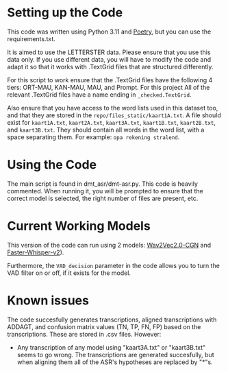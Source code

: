 # Setting up the Code
This code was written using Python 3.11 and [Poetry](https://python-poetry.org/), but you can use the requirements.txt.

It is aimed to use the LETTERSTER data. Please ensure that you use this data only. If you use different data, you will have to modify the code and adapt it so that it works with .TextGrid files that are structured differently.

For this script to work ensure that the .TextGrid files have the following 4 tiers: ORT-MAU, KAN-MAU, MAU, and Prompt. For this project All of the relevant .TextGrid files have a name ending in `_checked.TextGrid`.

Also ensure that you have access to the word lists used in this dataset too, and that they are stored in the `repo/files_static/kaart1A.txt`. A file should exist for `kaart1A.txt`, `kaart2A.txt`, `kaart3A.txt`, `kaart1B.txt`, `kaart2B.txt`, and `kaart3B.txt`. They should contain all words in the word list, with a space separating them. For example: `opa rekening stralend`. 

# Using the Code
The main script is found in dmt_asr/dmt-asr.py. This code is heavily commented. When running it, you will be prompted to ensure that the correct model is selected, the right number of files are present, etc.

# Current Working Models
This version of the code can run using 2 models: [Wav2Vec2.0-CGN](https://huggingface.co/GroNLP/wav2vec2-dutch-large-ft-cgn) and [Faster-Whisper-v2](https://huggingface.co/Systran/faster-whisper-large-v2)). 

Furthermore, the `VAD_decision` parameter in the code allows you to turn the VAD filter on or off, if it exists for the model.

# Known issues
The code succesfully generates transcriptions, aligned transcriptions with ADDAGT, and confusion matrix values (TN, TP, FN, FP) based on the transcriptions. These are stored in .csv files. However:
- Any transcription of any model using "kaart3A.txt" or "kaart3B.txt" seems to go wrong. The transcriptions are generated succesfully, but when aligning them all of the ASR's hypotheses are replaced by "*"s. 
